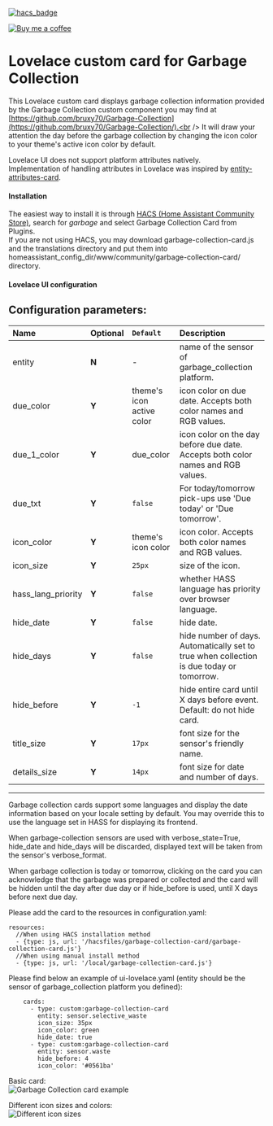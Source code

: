 [![hacs_badge](https://img.shields.io/badge/HACS-Default-orange.svg)](https://github.com/custom-components/hacs)

<p><a href="https://www.buymeacoffee.com/6rF5cQl" rel="nofollow" target="_blank"><img src="https://camo.githubusercontent.com/c070316e7fb193354999ef4c93df4bd8e21522fa/68747470733a2f2f696d672e736869656c64732e696f2f7374617469632f76312e7376673f6c6162656c3d4275792532306d6525323061253230636f66666565266d6573736167653d25463025394625413525413826636f6c6f723d626c61636b266c6f676f3d6275792532306d6525323061253230636f66666565266c6f676f436f6c6f723d7768697465266c6162656c436f6c6f723d366634653337" alt="Buy me a coffee" data-canonical-src="https://img.shields.io/static/v1.svg?label=Buy%20me%20a%20coffee&amp;message=%F0%9F%A5%A8&amp;color=black&amp;logo=buy%20me%20a%20coffee&amp;logoColor=white&amp;labelColor=b0c4de" style="max-width:100%;"></a></p>

# Lovelace custom card for Garbage Collection

This Lovelace custom card displays garbage collection information provided by
the Garbage Collection custom component you may find at
[https://github.com/bruxy70/Garbage-Collection](https://github.com/bruxy70/Garbage-Collection/).<br />
It will draw your attention the day before the garbage collection by changing the icon color to your theme's active icon color by default.

Lovelace UI does not support platform attributes natively.<br />
Implementation of handling attributes in Lovelace was inspired by [entity-attributes-card](https://github.com/custom-cards/entity-attributes-card).

#### Installation
The easiest way to install it is through [HACS (Home Assistant Community Store)](https://custom-components.github.io/hacs/),
search for <i>garbage</i> and select Garbage Collection Card from Plugins.<br />
If you are not using HACS, you may download garbage-collection-card.js and the translations directory and put them into
homeassistant_config_dir/www/community/garbage-collection-card/ directory.<br />

#### Lovelace UI configuration
Configuration parameters:<br />
---
| Name | Optional | `Default` | Description |
| :---- | :---- | :------- | :----------- |
| entity | **N** | - |  name of the sensor of garbage_collection platform.|
| due_color | **Y**| theme's icon active color | icon color on due date. Accepts both color names and RGB values.|
| due_1_color | **Y** | due_color | icon color on the day before due date. Accepts both color names and RGB values.|
| due_txt | **Y** | `false` | For today/tomorrow pick-ups use 'Due today' or 'Due tomorrow'.|
| icon_color | **Y** | theme's icon color | icon color. Accepts both color names and RGB values.|
| icon_size | **Y** | `25px` | size of the icon.|
| hass_lang_priority | **Y** | `false` | whether HASS language has priority over browser language.|
| hide_date | **Y** | `false` | hide date.|
| hide_days | **Y** | `false`| hide number of days. Automatically set to true when collection is due today or tomorrow.|
| hide_before | **Y** | `-1` | hide entire card until X days before event. Default: do not hide card.|
| title_size | **Y** | `17px` | font size for the sensor's friendly name.|
| details_size | **Y** | `14px` | font size for date and number of days.|
---

Garbage collection cards support some languages and display the date information based on your locale setting by default.
You may override this to use the language set in HASS for displaying its frontend.

When garbage-collection sensors are used with verbose_state=True, hide_date and hide_days will be discarded,
displayed text will be taken from the sensor's verbose_format.

When garbage collection is today or tomorrow, clicking on the card you can acknowledge that the
garbage was prepared or collected and the card will be hidden until the day after due day or if hide_before
is used, until X days before next due day.

Please add the card to the resources in configuration.yaml:

```
resources:
  //When using HACS installation method
  - {type: js, url: '/hacsfiles/garbage-collection-card/garbage-collection-card.js'}
  //When using manual install method
  - {type: js, url: '/local/garbage-collection-card.js'}
```

Please find below an example of ui-lovelace.yaml (entity should be the sensor of garbage_collection platform you defined):

```
    cards:
      - type: custom:garbage-collection-card
        entity: sensor.selective_waste
        icon_size: 35px
        icon_color: green
        hide_date: true
      - type: custom:garbage-collection-card
        entity: sensor.waste
        hide_before: 4
        icon_color: '#0561ba'
```

Basic card:<br />
![Garbage Collection card example](garbage_collection_lovelace.jpg)

Different icon sizes and colors:<br />
![Different icon sizes](garbage_collection_difsize.jpg)

